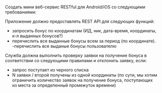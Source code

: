 Создать мини веб-сервис RESTful для Android/iOS со следующими требованиями:

Приложение должно предоставлять REST API для следующих функций:
- запросить бонус по координатам (ИД, ник, дата-время, координаты, к-л выданных бонусов?)
- перечислить все выданные бонусы всем за период (по координате).
-перечислить все выданые бонусы пользователю

Служба должна выполнить проверку заявки на получение бонуса в соответствии со следующими правилами и отклонить заявку, если:
- запрос поступает из черного списка
- N заявки / второй получены из одной координаты (по сути, мы хотим ограничить количество заявок на получение бонуса, поступающих из места за определенный промежуток времени)